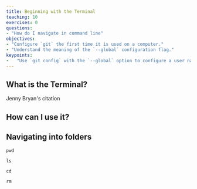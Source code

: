 ```yaml
---
title: Beginning with the Terminal
teaching: 10
exercises: 0
questions:
- "How do I navigate in command line"
objectives:
- "Configure `git` the first time it is used on a computer."
- "Understand the meaning of the `--global` configuration flag."
keypoints:
-   "Use `git config` with the `--global` option to configure a user name, email address, editor, and other preferences once per machine."
---
```


## What is the Terminal?

Jenny Bryan's citation



## How can I use it?


## Navigating into folders

`pwd`

`ls`

`cd`

`rm`
